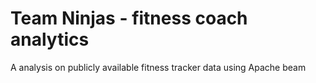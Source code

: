 # Team Ninjas - fitness coach analytics
A analysis on publicly available fitness tracker data using Apache beam
